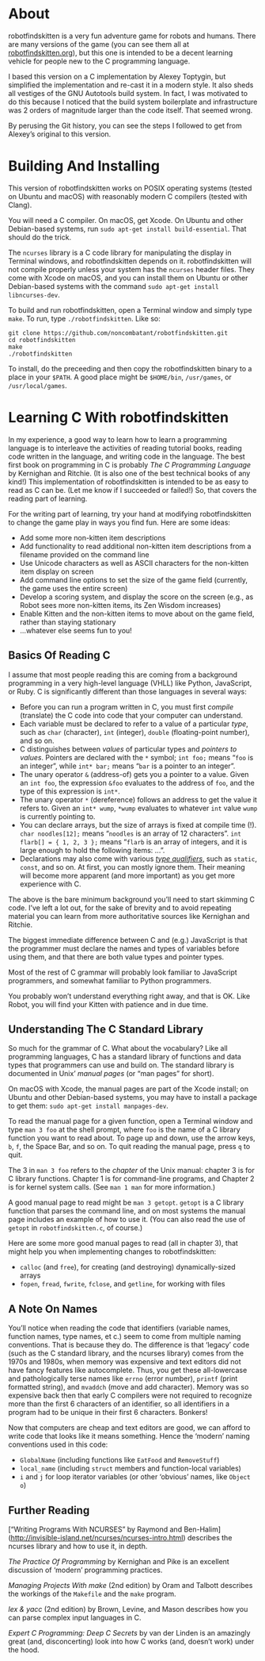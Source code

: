 About
=====

robotfindskitten is a very fun adventure game for robots and humans. There are
many versions of the game (you can see them all at
[robotfindskitten.org](http://robotfindskitten.org/)), but this one is
intended to be a decent learning vehicle for people new to the C programming
language.

I based this version on a C implementation by Alexey Toptygin, but simplified
the implementation and re-cast it in a modern style. It also sheds all vestiges
of the GNU Autotools build system. In fact, I was motivated to do this because I
noticed that the build system boilerplate and infrastructure was 2 orders of
magnitude larger than the code itself. That seemed wrong.

By perusing the Git history, you can see the steps I followed to get from
Alexey’s original to this version.

Building And Installing
=======================

This version of robotfindskitten works on POSIX operating systems (tested on
Ubuntu and macOS) with reasonably modern C compilers (tested with Clang).

You will need a C compiler. On macOS, get Xcode. On Ubuntu and other
Debian-based systems, run `sudo apt-get install build-essential`. That should do
the trick.

The `ncurses` library is a C code library for manipulating the display in
Terminal windows, and robotfindskitten depends on it. robotfindskitten will not
compile properly unless your system has the `ncurses` header files. They come
with Xcode on macOS, and you can install them on Ubuntu or other Debian-based
systems with the command `sudo apt-get install libncurses-dev`.

To build and run robotfindskitten, open a Terminal window and simply type
`make`. To run, type `./robotfindskitten`. Like so:

```
git clone https://github.com/noncombatant/robotfindskitten.git
cd robotfindskitten
make
./robotfindskitten
```

To install, do the preceeding and then copy the robotfindskitten binary to a
place in your `$PATH`. A good place might be `$HOME/bin`, `/usr/games`, or
`/usr/local/games`.

Learning C With robotfindskitten
================================

In my experience, a good way to learn how to learn a programming language is to
interleave the activities of reading tutorial books, reading code written in the
language, and writing code in the language. The best first book on programming
in C is probably _The C Programming Language_ by Kernighan and Ritchie. (It is
also one of the best technical books of any kind!) This implementation of
robotfindskitten is intended to be as easy to read as C can be. (Let me know if
I succeeded or failed!) So, that covers the reading part of learning.

For the writing part of learning, try your hand at modifying robotfindskitten to
change the game play in ways you find fun. Here are some ideas:

  * Add some more non-kitten item descriptions
  * Add functionality to read additional non-kitten item descriptions from a
    filename provided on the command line
  * Use Unicode characters as well as ASCII characters for the non-kitten item
    display on screen
  * Add command line options to set the size of the game field (currently, the
    game uses the entire screen)
  * Develop a scoring system, and display the score on the screen (e.g., as
    Robot sees more non-kitten items, its Zen Wisdom increases)
  * Enable Kitten and the non-kitten items to move about on the game field,
    rather than staying stationary
  * ...whatever else seems fun to you!

Basics Of Reading C
-------------------

I assume that most people reading this are coming from a background programming
in a very high-level language (VHLL) like Python, JavaScript, or Ruby. C is
significantly different than those languages in several ways:

  * Before you can run a program written in C, you must first _compile_
    (translate) the C code into code that your computer can understand.
  * Each variable must be declared to refer to a value of a particular _type_,
    such as `char` (character), `int` (integer), `double` (floating-point
    number), and so on.
  * C distinguishes between _values_ of particular types and _pointers to
    values_. Pointers are declared with the `*` symbol; `int foo;` means “`foo`
    is an integer”, while `int* bar;` means “`bar` is a pointer to an integer”.
  * The unary operator `&` (address-of) gets you a pointer to a value. Given an
    `int foo`, the expression `&foo` evaluates to the address of `foo`, and the
    type of this expression is `int*`.
  * The unary operator `*` (dereference) follows an address to get the value it
    refers to. Given an `int* wump`, `*wump` evaluates to whatever `int` value
    `wump` is currently pointing to.
  * You can declare arrays, but the size of arrays is fixed at compile time (!).
    `char noodles[12];` means “`noodles` is an array of 12 characters”. `int
    flarb[] = { 1, 2, 3 };` means “`flarb` is an array of integers, and it is
    large enough to hold the following items: ...”.
  * Declarations may also come with various [_type
    qualifiers_](https://en.wikipedia.org/wiki/Type_qualifier), such as
    `static`, `const`, and so on. At first, you can mostly ignore them. Their
    meaning will become more apparent (and more important) as you get more
    experience with C.

The above is the bare minimum background you’ll need to start skimming C code.
I’ve left a lot out, for the sake of brevity and to avoid repeating material you
can learn from more authoritative sources like Kernighan and Ritchie.

The biggest immediate difference between C and (e.g.) JavaScript is that the
programmer must declare the names and types of variables before using them, and
that there are both value types and pointer types.

Most of the rest of C grammar will probably look familiar to JavaScript
programmers, and somewhat familiar to Python programmers.

You probably won’t understand everything right away, and that is OK. Like Robot,
you will find your Kitten with patience and in due time.

Understanding The C Standard Library
------------------------------------

So much for the grammar of C. What about the vocabulary? Like all programming
languages, C has a standard library of functions and data types that programmers
can use and build on. The standard library is documented in Unix’ _manual pages_
(or “man pages” for short).

On macOS with Xcode, the manual pages are part of the Xcode install; on Ubuntu
and other Debian-based systems, you may have to install a package to get them:
`sudo apt-get install manpages-dev`.

To read the manual page for a given function, open a Terminal window and type
`man 3 foo` at the shell prompt, where `foo` is the name of a C library function
you want to read about. To page up and down, use the arrow keys, `b`, `f`, the
Space Bar, and so on. To quit reading the manual page, press `q` to quit.

The 3 in `man 3 foo` refers to the _chapter_ of the Unix manual: chapter 3 is
for C library functions. Chapter 1 is for command-line programs, and Chapter 2
is for kernel system calls. (See `man 1 man` for more information.)

A good manual page to read might be `man 3 getopt`. `getopt` is a C library
function that parses the command line, and on most systems the manual page
includes an example of how to use it. (You can also read the use of `getopt` in
`robotfindskitten.c`, of course.)

Here are some more good manual pages to read (all in chapter 3), that might help
you when implementing changes to robotfindskitten:

  * `calloc` (and `free`), for creating (and destroying) dynamically-sized
     arrays
  * `fopen`, `fread`, `fwrite`, `fclose`, and `getline`, for working with files

A Note On Names
---------------

You’ll notice when reading the code that identifiers (variable names, function
names, type names, et c.) seem to come from multiple naming conventions. That is
because they do. The difference is that ‘legacy’ code (such as the C standard
library, and the ncurses library) comes from the 1970s and 1980s, when memory
was expensive and text editors did not have fancy features like autocomplete.
Thus, you get these all-lowercase and pathologically terse names like `errno`
(error number), `printf` (print formatted string), and `mvaddch` (move and add
character). Memory was so expensive back then that early C compilers were not
required to recognize more than the first 6 characters of an identifier, so all
identifiers in a program had to be unique in their first 6 characters. Bonkers!

Now that computers are cheap and text editors are good, we can afford to write
code that looks like it means something. Hence the ‘modern’ naming conventions
used in this code:

  * `GlobalName` (including functions like `EatFood` and `RemoveStuff`)
  * `local_name` (including `struct` members and function-local variables)
  * `i` and `j` for loop iterator variables (or other ‘obvious’ names, like
    `Object o`)

Further Reading
---------------

[“Writing Programs With NCURSES” by Raymond and Ben-Halim]
(http://invisible-island.net/ncurses/ncurses-intro.html) describes the ncurses
library and how to use it, in depth.

_The Practice Of Programming_ by Kernighan and Pike is an excellent discussion
of ‘modern’ programming practices.

_Managing Projects With make_ (2nd edition) by Oram and Talbott describes the
workings of the `Makefile` and the `make` program.

_lex & yacc_ (2nd edition) by Brown, Levine, and Mason describes how you can
parse complex input languages in C.

_Expert C Programming: Deep C Secrets_ by van der Linden is an amazingly great
(and, disconcerting) look into how C works (and, doesn’t work) under the hood.
